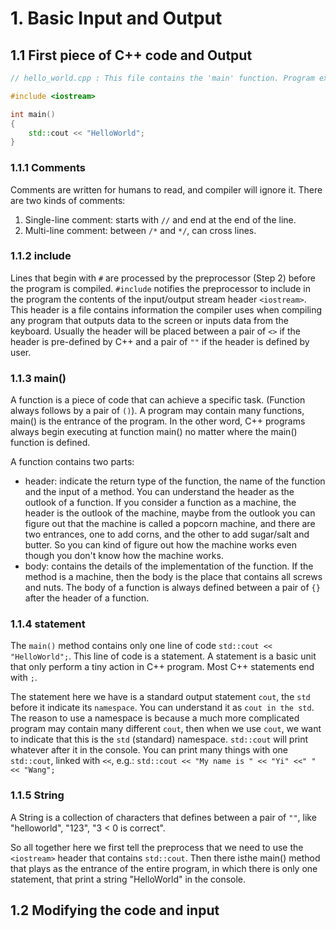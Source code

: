 # 1. Basic Input and Output

## 1.1 First piece of C++ code and Output 

```c++
// hello_world.cpp : This file contains the 'main' function. Program execution begins and ends there.

#include <iostream>

int main()
{
    std::cout << "HelloWorld";
}
```

### 1.1.1 Comments

Comments are written for humans to read, and compiler will ignore it. There are two kinds of comments:

1. Single-line comment: starts with `//` and end at the end of the line. 
2. Multi-line comment: between `/*` and `*/`, can cross lines.

### 1.1.2 include

Lines that begin with `#` are processed by the preprocessor (Step 2) before the program is compiled. `#include` notifies the preprocessor to include in the program the contents of the input/output stream header `<iostream>`. This header is a file contains information the compiler uses when compiling any program that outputs data to the screen or inputs data from the keyboard. Usually the header will be placed between a pair of `<>` if the header is pre-defined by C++ and a pair of `""` if the header is defined by user.

### 1.1.3 main()

A function is a piece of code that can achieve a specific task. (Function always follows by a pair of `()`). A program may contain many functions, main() is the entrance of the program. In the other word, C++ programs always begin executing at function main() no matter where the main() function is defined.

A function contains two parts: 

* header: indicate the return type of the function, the name of the function and the input of a method. You can understand the header as the outlook of a function. If you consider a function as a machine, the header is the outlook of the machine, maybe from the outlook you can figure out that the machine is called a popcorn machine, and there are two entrances, one to add corns, and the other to add sugar/salt and butter. So you can kind of figure out how the machine works even though you don't know how the machine works.  
* body: contains the details of the implementation of the function. If the method is a machine, then the body is the place that contains all screws and nuts. The body of a function is always defined between a pair of `{}` after the header of a function.

### 1.1.4 statement

The `main()` method contains only one line of code `std::cout << "HelloWorld";`. This line of code is a statement. A statement is a basic unit that only perform a tiny action in C++ program. Most C++ statements end with `;`.

The statement here we have is a standard output statement `cout`, the `std` before it indicate its `namespace`. You can understand it as `cout in the std`. The reason to use a namespace is because a much more complicated program may contain many different `cout`, then when we use `cout`, we want to indicate that this is the `std` (standard) namespace. `std::cout` will print whatever after it in the console. You can print many things with one `std::cout`, linked with `<<`, e.g.: `std::cout << "My name is " << "Yi" <<" " << "Wang";`

### 1.1.5 String 

A String is a collection of characters that defines between a pair of `""`, like "helloworld", "123", "3 < 0 is correct".



So all together here we first tell the preprocess that we need to use the `<iostream>` header that contains `std::cout`. Then there isthe main() method that plays as the entrance of the entire program, in which there is only one statement, that print a string "HelloWorld" in the console.   



## 1.2 Modifying the code and input

